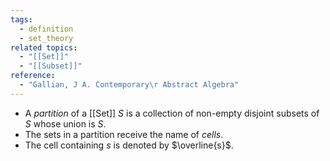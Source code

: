 ```yaml
---
tags:
  - definition
  - set_theory
related topics:
  - "[[Set]]"
  - "[[Subset]]"
reference:
  - "Gallian, J A. Contemporary\r Abstract Algebra"
---
```

- A _partition_ of a [[Set]] $S$ is a collection of non-empty disjoint subsets of $S$ whose union is $S$. 
- The sets in a partition receive the name of _cells_. 
- The cell containing $s$ is denoted by $\overline{s}$.